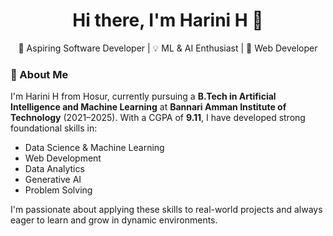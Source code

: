 <h1 align="center">Hi there, I'm Harini H 👋</h1>

<p align="center">
  🌱 Aspiring Software Developer | 💡 ML & AI Enthusiast | 🎨 Web Developer
</p>



### 🚀 About Me

I'm Harini H from Hosur, currently pursuing a **B.Tech in Artificial Intelligence and Machine Learning** at **Bannari Amman Institute of Technology** (2021–2025). With a CGPA of **9.11**, I have developed strong foundational skills in:

- Data Science & Machine Learning
- Web Development
- Data Analytics
- Generative AI
- Problem Solving

I'm passionate about applying these skills to real-world projects and always eager to learn and grow in dynamic environments.





